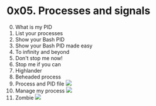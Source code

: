 # 0x05. Processes and signals

0. What is my PID
1. List your processes
2. Show your Bash PID
3. Show your Bash PID made easy
4. To infinity and beyond
5. Don't stop me now!
6. Stop me if you can
7. Highlander
8. Beheaded process
9. Process and PID file
![](https://s3.amazonaws.com/alx-intranet.hbtn.io/uploads/medias/2020/9/d8ecfe9109334898b9540ffd20cf64d1c06f0c09.jpg?X-Amz-Algorithm=AWS4-HMAC-SHA256&X-Amz-Credential=AKIARDDGGGOUSBVO6H7D%2F20220819%2Fus-east-1%2Fs3%2Faws4_request&X-Amz-Date=20220819T085858Z&X-Amz-Expires=86400&X-Amz-SignedHeaders=host&X-Amz-Signature=12aa515c61a2e148f53c35fd9327942859756beb506be3f63170b9081749d0be)
10. Manage my process
![](https://s3.amazonaws.com/alx-intranet.hbtn.io/uploads/medias/2020/9/37975393ead381f4d27f268f7337c6d3013b4991.jpg?X-Amz-Algorithm=AWS4-HMAC-SHA256&X-Amz-Credential=AKIARDDGGGOUSBVO6H7D%2F20220819%2Fus-east-1%2Fs3%2Faws4_request&X-Amz-Date=20220819T085858Z&X-Amz-Expires=86400&X-Amz-SignedHeaders=host&X-Amz-Signature=5b46889196f84a46904493308f7b65cbe6523bb2205e421dffb6c1386b3c19b4)
11. Zombie
![](https://s3.amazonaws.com/intranet-projects-files/holbertonschool-sysadmin_devops/255/C6mO7b3.jpg)

